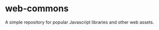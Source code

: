 web-commons
===========

A simple repository for popular Javascript libraries and other web assets.
